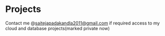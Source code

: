 # Projects
Contact me @saitejapadakandla2011@gmail.com if required access to my cloud and database projects(marked private now)
